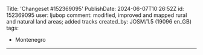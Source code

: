 Title: 'Changeset #152369095'
PublishDate: 2024-06-07T10:26:52Z
id: 152369095
user: ljubop
comment: modified, improved and mapped rural and natural land areas; added tracks
created_by: JOSM/1.5 (19096 en_GB)
tags:
- Montenegro

---

